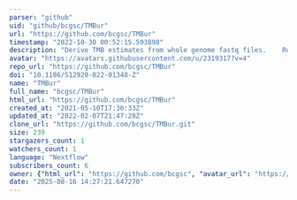 ```yaml
---
parser: "github"
uid: "github/bcgsc/TMBur"
url: "https://github.com/bcgsc/TMBur"
timestamp: "2022-10-30 00:52:15.593898"
description: "Derive TMB estimates from whole genome fastq files.    Runs alignment and variant calling before reporting a variety of TMB estimates"
avatar: "https://avatars.githubusercontent.com/u/2319317?v=4"
repo_url: "https://github.com/bcgsc/TMBur"
doi: "10.1186/S12920-022-01348-Z"
name: "TMBur"
full_name: "bcgsc/TMBur"
html_url: "https://github.com/bcgsc/TMBur"
created_at: "2021-05-10T17:36:33Z"
updated_at: "2022-02-07T21:47:28Z"
clone_url: "https://github.com/bcgsc/TMBur.git"
size: 239
stargazers_count: 1
watchers_count: 1
language: "Nextflow"
subscribers_count: 6
owner: {"html_url": "https://github.com/bcgsc", "avatar_url": "https://avatars.githubusercontent.com/u/2319317?v=4", "login": "bcgsc", "type": "Organization"}
date: "2025-08-16 14:27:21.647270"
---
```

